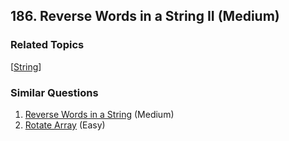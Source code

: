 <!--|This file generated by command(leetcode description); DO NOT EDIT.    |-->
<!--+----------------------------------------------------------------------+-->
<!--|@author    Openset <openset.wang@gmail.com>                           |-->
<!--|@link      https://github.com/openset                                 |-->
<!--|@home      https://github.com/openset/leetcode                        |-->
<!--+----------------------------------------------------------------------+-->

## 186. Reverse Words in a String II (Medium)



### Related Topics
  [[String](https://github.com/openset/leetcode/tree/master/tag/string/README.md)]

### Similar Questions
  1. [Reverse Words in a String](https://github.com/openset/leetcode/tree/master/problems/reverse-words-in-a-string) (Medium)
  1. [Rotate Array](https://github.com/openset/leetcode/tree/master/problems/rotate-array) (Easy)
